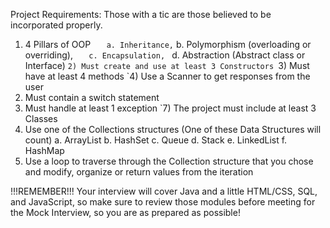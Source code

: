 
Project Requirements:
    Those with a tic are those believed to be incorporated properly.

 1) 4 Pillars of OOP
`    a. Inheritance,
`    b. Polymorphism (overloading or overriding), 
`    c. Encapsulation, 
`    d. Abstraction (Abstract class or Interface)
`2) Must create and use at least 3 Constructors
`3) Must have at least 4 methods
`4) Use a Scanner to get responses from the user
 5) Must contain a switch statement
 6) Must handle at least 1 exception
`7) The project must include at least 3 Classes
 8) Use one of the Collections structures (One of these Data Structures will count)
    a. ArrayList
    b. HashSet
    c. Queue
    d. Stack
    e. LinkedList
    f. HashMap 
 9) Use a loop to traverse through the Collection structure that you chose and modify, 
    organize or return values from the iteration

!!!REMEMBER!!!
    Your interview will cover Java and a little HTML/CSS, SQL, and JavaScript, so make sure to review those modules before meeting for the Mock Interview, so you are as prepared as possible!